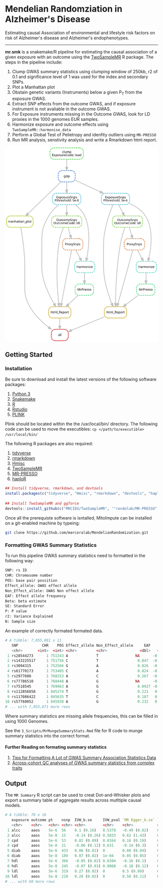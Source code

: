 # Mendelian Randomziation in Alzheimer's Disease
Estimating causal Association of environmental and lifestyle risk factors on risk of Alzheimer's disease and Alzheimer's endophenotypes.

---

**mr.smk** is a snakemake/R pipeline for estimating the causal association of a given exposure with an outcome using the [TwoSampleMR](https://mrcieu.github.io/TwoSampleMR) R package. The steps in the pipeline include:

1. Clump GWAS summary statistics using clumping window of 250kb, r2 of 0.1 and significance level of 1 was used for the index and secondary SNPs.
2. Plot a Manhattan plot
3. Obstain genetic variants (Instruments) below a given P<sub>T</sub> from the exposure GWAS.
4. Extract SNP effects from the outcome GWAS, and if exposure instrument is not avaliable in the outcome GWAS.
5. For Exposure instruments missing in the Outcome GWAS, look for LD proxies in the 1000 genomes EUR samples.
6. Harmonize exposure and outcome effects using ```TwoSampleMR::harmonise_data```
7. Perform a Global Test of Pelietropy and idenfity outliers using ```MR-PRESSO```
8. Run MR analysis, senstivity analysis and write a Rmarkdown html report.

<img align="center" src=dag_mr.svg alt="DAG">


## Getting Started
### Installation
Be sure to download and install the latest versions of the following software packages:
1. [Python 3](https://www.python.org/downloads/)
2. [Snakemake](https://snakemake.readthedocs.io/en/stable/getting_started/installation.html)
3. [R](https://cran.r-project.org/)
4. [Rstudio](https://www.rstudio.com/products/rstudio/download/)
5. [PLINK](https://www.cog-genomics.org/plink2)

Plink should be located within the the /usr/local/bin/ directory. The following code can be used to move the executibles: ```cp </path/to/executible> /usr/local/bin/```

The following R packages are also required:
1. [tidyverse](https://www.tidyverse.org/packages/)
2. [rmarkdown](https://cran.r-project.org/web/packages/rmarkdown/index.html)
3. [Hmisc](https://cran.r-project.org/web/packages/Hmisc/index.html)
4. [TwoSampleMR](https://github.com/MRCIEU/TwoSampleMR)
5. [MR-PRESSO](https://github.com/rondolab/MR-PRESSO)
6. [haploR](https://cran.r-project.org/web/packages/haploR/index.html)

```r
## Install tidyverse, rmarkdown, and devtools
install.packages(c("tidyverse", "Hmisc", "rmarkdown", "devtools", "haploR"))

## Install TwoSampleMR and ggforce
devtools::install_github(c("MRCIEU/TwoSampleMR", '"rondolab/MR-PRESSO"'))
```

Once all the prerequiste software is isntalled, MitoImpute can be installed on a git-enabled machine by typeing:

```bash
git clone https://github.com/marcoralab/MendelianRandomization.git
```

### Formatting GWAS Summary Statistics
To run this pipeline GWAS summary statistics need to formatted in the following way:

```bash
SNP: rs ID
CHR: Chromosome number
POS: base pair possition
Effect_allele: GWAS effect allele
Non_Effect_allele: GWAS Non effect allele
EAF: Effect allele frequency
Beta: beta estimate
SE: Standard Error
P: P value
r2: Variance Explained
N: Sample size
```

An example of correctly formated formated data.
```r
# A tibble: 7,055,881 x 11
   SNP           CHR    POS Effect_allele Non_Effect_allele     EAF    Beta     SE     P         r2     N
   <chr>       <int>  <int> <chr>         <chr>               <dbl>   <dbl>  <dbl> <dbl>      <dbl> <int>
 1 rs28544273      1 751343 A             T                 NA      -0.0146 0.0338 0.665 NA         54162
 2 rs143225517     1 751756 C             T                  0.847  -0.0146 0.0338 0.665  0.0000552 54162
 3 rs3094315       1 752566 G             A                  0.826  -0.0122 0.0294 0.677  0.0000427 54162
 4 rs61770173      1 753405 C             A                  0.824  -0.0126 0.0339 0.710  0.0000461 54162
 5 rs2977608       1 768253 A             C                  0.267  -0.0394 0.0261 0.131  0.000607  54162
 6 rs77786510      1 768448 A             G                 NA      -0.0385 0.0303 0.203 NA         54162
 7 rs7518545       1 769963 A             G                  0.0927 -0.0471 0.036  0.190  0.000373  54162
 8 rs112856858     1 845274 T             G                  0.221   0.0234 0.0329 0.477  0.000188  54162
 9 rs117086422     1 845635 T             C                  0.187   0.0317 0.0303 0.294  0.000306  54162
10 rs57760052      1 845938 A             G                  0.232   0.0307 0.0295 0.297  0.000336  54162
# ... with 7,055,871 more rows
```

Where summary statistics are missing allele frequencies, this can be filled in using 1000 Genomes.

See the ```3_Scripts/MrMungeSummaryStats.Rmd``` file for R code to munge summary statistics into the correct format.

#### Further Reading on formating summary statistics
1. [Tips for Formatting A Lot of GWAS Summary Association Statistics Data](http://huwenboshi.github.io/data%20management/2017/11/23/tips-for-formatting-gwas-summary-stats.html)
2. [Across-cohort QC analyses of GWAS summary statistics from complex traits](https://doi.org/10.1038/ejhg.2016.106)

## Output
The ```MR Summary``` R script can be used to creat Dot-and-Whisker plots and export a summary table of aggregate results across mutltiple causal models.
```r
# A tibble: 70 x 16
   exposure outcome pt    nsnp  IVW_b.se     IVW_pval `MR Egger_b.se` `MR Egger_pval` `Weighted median_b.se` `Weighted median_pval` `Weighted mode_b.se` `Weighted mode_pval` violated.HeterogeneityIVW violated.HeterogeneityEgger violated.Egger violated.mrpresso
   <chr>    <chr>   <chr> <chr> <chr>        <chr>    <chr>           <chr>           <chr>                  <chr>                  <chr>                <chr>                <lgl>                     <lgl>                       <lgl>          <lgl>
 1 alcc     aaos    5e-6  56    0.1 (0.16)   0.5378   -0.49 (0.82)    0.5491          -0.01 (0.26)           0.9761                 -0.07 (0.27)         0.7974               TRUE                      TRUE                        FALSE          TRUE
 2 alcc     aaos    5e-8  15    -0.14 (0.26) 0.5833   0.62 (1.43)     0.6703          0.02 (0.35)            0.9619                 0.05 (0.27)          0.8612               FALSE                     FALSE                       FALSE          FALSE
 3 cpd      aaos    5e-6  53    0.02 (0.09)  0.8164   0.16 (0.19)     0.3997          -0.04 (0.14)           0.7765                 -0.06 (0.13)         0.6445               FALSE                     FALSE                       FALSE          FALSE
 4 cpd      aaos    5e-8  21    -0.06 (0.12) 0.631    -0.14 (0.3)     0.6402          -0.04 (0.15)           0.7822                 -0.05 (0.14)         0.7484               FALSE                     FALSE                       FALSE          FALSE
 5 diab     aaos    5e-6  433   0.06 (0.01)  0        0.08 (0.04)     0.0531          0.05 (0.03)            0.0801                 0.07 (0.04)          0.0605               TRUE                      TRUE                        FALSE          TRUE
 6 diab     aaos    5e-8  189   0.07 (0.02)  1e-04    0.05 (0.05)     0.2863          0.05 (0.03)            0.1111                 0.06 (0.04)          0.1002               TRUE                      TRUE                        FALSE          TRUE
 7 hdl      aaos    5e-6  366   -0.05 (0.02) 0.0384   -0.16 (0.1)     0.0959          0.03 (0.04)            0.4947                 0.01 (0.05)          0.758                TRUE                      TRUE                        FALSE          TRUE
 8 hdl      aaos    5e-8  245   -0.07 (0.03) 0.0068   -0.18 (0.12)    0.1459          0.03 (0.04)            0.4974                 0.01 (0.05)          0.8358               TRUE                      TRUE                        FALSE          TRUE
 9 ldl      aaos    5e-6  319   0.27 (0.02)  0        0.5 (0.09)      0               0 (0.04)               0.9075                 -0.02 (0.04)         0.6019               TRUE                      TRUE                        TRUE           TRUE
10 ldl      aaos    5e-8  210   0.28 (0.02)  0        0.58 (0.11)     0               0.01 (0.04)            0.8493                 -0.02 (0.04)         0.6374               TRUE                      TRUE                        TRUE           TRUE
# ... with 60 more rows
```
